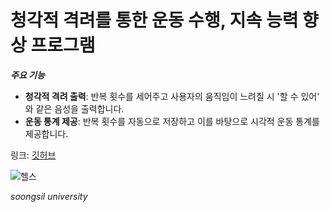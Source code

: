 # 청각적 격려를 통한 운동 수행, 지속 능력 향상 프로그램

***주요 기능***
- **청각적 격려 출력**: 반복 횟수를 세어주고 사용자의 움직임이 느려질 시 '할 수 있어' 와 같은 음성을 출력합니다.
- **운동 통계 제공**: 반복 횟수를 자동으로 저장하고 이를 바탕으로 시각적 운동 통계를 제공합니다.

링크: [깃허브](https://github.com/G63AMG-WOO/F80)

![헬스]([https://www.medicalworldnews.co.kr/data/cheditor4/2306/990901045_MsdpRJo2_2-39.jpg](https://www.popsci.co.kr/news/photo/202408/21780_12023_2116.jpg))






*soongsil university*
